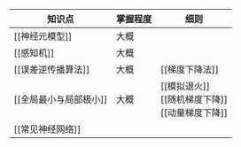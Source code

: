 
| 知识点           | 掌握程度 | 细则                                     |
| ------------- | ---- | -------------------------------------- |
| [[神经元模型]]     | 大概   |                                        |
| [[感知机]]       | 大概   |                                        |
| [[误差逆传播算法]]   | 大概   | [[梯度下降法]] <br>                         |
| [[全局最小与局部极小]] | 大概   | [[模拟退火]] <br>[[随机梯度下降]] <br>[[动量梯度下降]] |
| [[常见神经网络]]    |      |                                        |
